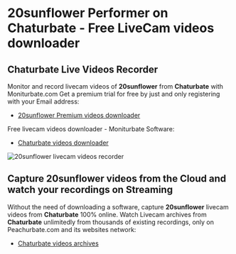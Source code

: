 # 20sunflower Performer on Chaturbate - Free LiveCam videos downloader

## Chaturbate Live Videos Recorder

Monitor and record livecam videos of **20sunflower** from **Chaturbate** with Moniturbate.com
Get a premium trial for free by just and only registering with your Email address:
* [20sunflower Premium videos downloader](https://moniturbate.com/request-demo-licence-key.html)

Free livecam videos downloader - Moniturbate Software:
* [Chaturbate videos downloader](https://moniturbate.com/moniturbate-download-software.html)

![20sunflower livecam videos recorder](https://peachurnet.com/templates/moniturbate-software.png)


## Capture 20sunflower videos from the Cloud and watch your recordings on Streaming

Without the need of downloading a software, capture **20sunflower** livecam videos from **Chaturbate** 100% online.
Watch Livecam archives from **Chaturbate** unlimitedly from thousands of existing recordings, only on Peachurbate.com and its websites network:
* [Chaturbate videos archives](https://peachurnet.com/)